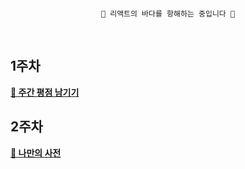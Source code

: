 <div align="center">
  <br>
  
    🌊 리액트의 바다를 항해하는 중입니다 🚢

  <br>
</div>

## 1주차
[**🔗 주간 평점 남기기**](https://github.com/rriverr/hh99-React/tree/main/week-check)

## 2주차
[**🔗 나만의 사전**](https://github.com/rriverr/hh99-React/tree/main/my-dic)


<br>
<br>
<br>
